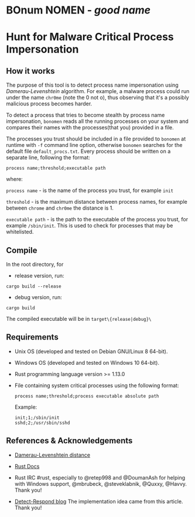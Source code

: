# BOnum NOMEN - *good name*

# Hunt for Malware Critical Process Impersonation

## How it works

The purpose of this tool is to detect process name impersonation using *Damerau-Levenshtein* algorithm.
For example, a malware process could run under the name `chr0me` (note the 0 not o), thus observing that
it's a possibly malicious process becomes harder.

To detect a process that tries to become stealth by process name impersonation, `bonomen` reads all the
running processes on your system and compares their names with the processes(that you) provided in a file.

The processes you trust should be included in a file provided to `bonomen` at runtime with `-f` command line
option, otherwise `bonomen` searches for the default file `default_procs.txt`.
Every process should be written on a separate line, following the format:

```
process name;threshold;executable path
```
     
where:
     
`process name`    - is the name of the process you trust, for example `init`
     
`threshold`       - is the maximum distance between process names, for example between `chrome` and `chr0me` the distance is 1.
     
`executable path` - is the path to the executable of the process you trust, for example `/sbin/init`. This is used to
 		    check for processes that may be whitelisted.


## Compile

   In the root directory, for

   * release version, run:

   ```cargo build --release```

   * debug version, run:

   ```cargo build```


   The compiled executable will be in `target\{release|debug}\`


## Requirements

   * Unix OS (developed and tested on Debian GNU/Linux 8 64-bit).

   * Windows OS (developed and tested on Windows 10 64-bit).
   
   * Rust programming language version >= 1.13.0
   
   * File containing system critical processes using the following format:
   
     ```
     process name;threshold;process executable absolute path
     ```
     
     Example:
     
     ```
     init;1;/sbin/init
     sshd;2;/usr/sbin/sshd
     ```
    
## References & Acknowledgements

   * [Damerau-Levenshtein distance](https://en.wikipedia.org/wiki/Damerau%E2%80%93Levenshtein_distance)

   * [Rust Docs](https://www.rust-lang.org/en-US/documentation.html)

   * Rust IRC #rust, especially to @retep998 and @DoumanAsh for helping with Windows support, @mbrubeck, @steveklabnik, @Quxxy, @Havvy. Thank you!

   * [Detect-Respond blog](https://detect-respond.blogspot.ro/2016/11/hunting-for-malware-critical-process.html) The implementation idea came from this article. Thank you!
